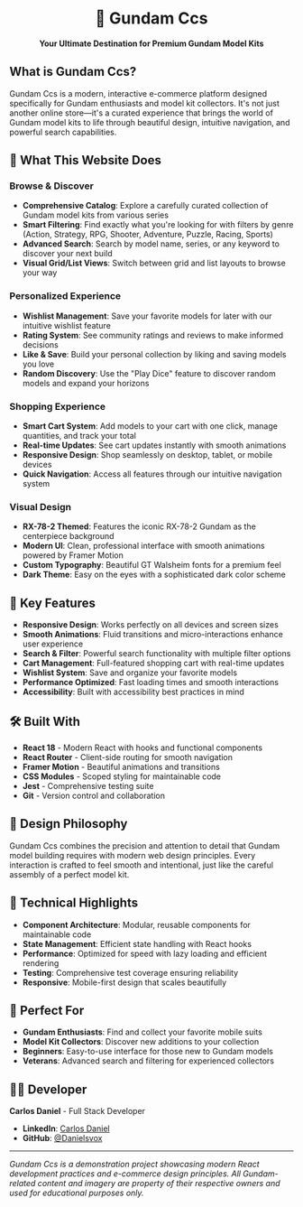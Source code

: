 <h1 align="center">🤖 Gundam Ccs</h1>

<p align="center">
  <strong>Your Ultimate Destination for Premium Gundam Model Kits</strong>
</p>

## What is Gundam Ccs?

Gundam Ccs is a modern, interactive e-commerce platform designed specifically for Gundam enthusiasts and model kit collectors. It's not just another online store—it's a curated experience that brings the world of Gundam model kits to life through beautiful design, intuitive navigation, and powerful search capabilities.

## 🎯 What This Website Does

### **Browse & Discover**
- **Comprehensive Catalog**: Explore a carefully curated collection of Gundam model kits from various series
- **Smart Filtering**: Find exactly what you're looking for with filters by genre (Action, Strategy, RPG, Shooter, Adventure, Puzzle, Racing, Sports)
- **Advanced Search**: Search by model name, series, or any keyword to discover your next build
- **Visual Grid/List Views**: Switch between grid and list layouts to browse your way

### **Personalized Experience**
- **Wishlist Management**: Save your favorite models for later with our intuitive wishlist feature
- **Rating System**: See community ratings and reviews to make informed decisions
- **Like & Save**: Build your personal collection by liking and saving models you love
- **Random Discovery**: Use the "Play Dice" feature to discover random models and expand your horizons

### **Shopping Experience**
- **Smart Cart System**: Add models to your cart with one click, manage quantities, and track your total
- **Real-time Updates**: See cart updates instantly with smooth animations
- **Responsive Design**: Shop seamlessly on desktop, tablet, or mobile devices
- **Quick Navigation**: Access all features through our intuitive navigation system

### **Visual Design**
- **RX-78-2 Themed**: Features the iconic RX-78-2 Gundam as the centerpiece background
- **Modern UI**: Clean, professional interface with smooth animations powered by Framer Motion
- **Custom Typography**: Beautiful GT Walsheim fonts for a premium feel
- **Dark Theme**: Easy on the eyes with a sophisticated dark color scheme

## 🚀 Key Features

- **Responsive Design**: Works perfectly on all devices and screen sizes
- **Smooth Animations**: Fluid transitions and micro-interactions enhance user experience
- **Search & Filter**: Powerful search functionality with multiple filter options
- **Cart Management**: Full-featured shopping cart with real-time updates
- **Wishlist System**: Save and organize your favorite models
- **Performance Optimized**: Fast loading times and smooth interactions
- **Accessibility**: Built with accessibility best practices in mind

## 🛠 Built With

- **React 18** - Modern React with hooks and functional components
- **React Router** - Client-side routing for smooth navigation
- **Framer Motion** - Beautiful animations and transitions
- **CSS Modules** - Scoped styling for maintainable code
- **Jest** - Comprehensive testing suite
- **Git** - Version control and collaboration

## 🎨 Design Philosophy

Gundam Ccs combines the precision and attention to detail that Gundam model building requires with modern web design principles. Every interaction is crafted to feel smooth and intentional, just like the careful assembly of a perfect model kit.

## 🔧 Technical Highlights

- **Component Architecture**: Modular, reusable components for maintainable code
- **State Management**: Efficient state handling with React hooks
- **Performance**: Optimized for speed with lazy loading and efficient rendering
- **Testing**: Comprehensive test coverage ensuring reliability
- **Responsive**: Mobile-first design that scales beautifully

## 🎯 Perfect For

- **Gundam Enthusiasts**: Find and collect your favorite mobile suits
- **Model Kit Collectors**: Discover new additions to your collection
- **Beginners**: Easy-to-use interface for those new to Gundam models
- **Veterans**: Advanced search and filtering for experienced collectors

## 👨‍💻 Developer

**Carlos Daniel** - Full Stack Developer

- **LinkedIn**: [Carlos Daniel](https://www.linkedin.com/in/carlos-daniel-441685161/)
- **GitHub**: [@Danielsvox](https://github.com/Danielsvox)

---

*Gundam Ccs is a demonstration project showcasing modern React development practices and e-commerce design principles. All Gundam-related content and imagery are property of their respective owners and used for educational purposes only.*
